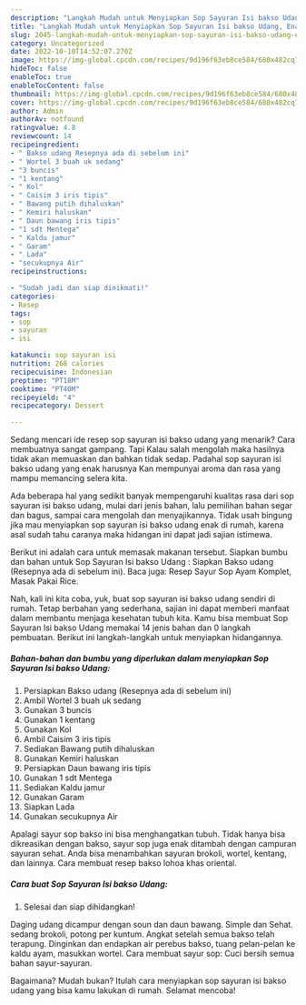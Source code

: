 ```yaml
---
description: "Langkah Mudah untuk Menyiapkan Sop Sayuran Isi bakso Udang, Enak"
title: "Langkah Mudah untuk Menyiapkan Sop Sayuran Isi bakso Udang, Enak"
slug: 2045-langkah-mudah-untuk-menyiapkan-sop-sayuran-isi-bakso-udang-enak
category: Uncategorized
date: 2022-10-10T14:52:07.270Z
image: https://img-global.cpcdn.com/recipes/9d196f63eb8ce584/680x482cq70/sop-sayuran-isi-bakso-udang-foto-resep-utama.jpg
hideToc: false
enableToc: true
enableTocContent: false
thumbnail: https://img-global.cpcdn.com/recipes/9d196f63eb8ce584/680x482cq70/sop-sayuran-isi-bakso-udang-foto-resep-utama.jpg
cover: https://img-global.cpcdn.com/recipes/9d196f63eb8ce584/680x482cq70/sop-sayuran-isi-bakso-udang-foto-resep-utama.jpg
author: Admin
authorAv: notfound
ratingvalue: 4.8
reviewcount: 14
recipeingredient:
- " Bakso udang Resepnya ada di sebelum ini"
- " Wortel 3 buah uk sedang"
- "3 buncis"
- "1 kentang"
- " Kol"
- " Caisim 3 iris tipis"
- " Bawang putih dihaluskan"
- " Kemiri haluskan"
- " Daun bawang iris tipis"
- "1 sdt Mentega"
- " Kaldu jamur"
- " Garam"
- " Lada"
- "secukupnya Air"
recipeinstructions:

- "Sudah jadi dan siap dinikmati!"
categories:
- Resep
tags:
- sop
- sayuran
- isi

katakunci: sop sayuran isi 
nutrition: 268 calories
recipecuisine: Indonesian
preptime: "PT18M"
cooktime: "PT40M"
recipeyield: "4"
recipecategory: Dessert

---
```



Sedang mencari ide resep sop sayuran isi bakso udang yang menarik? Cara membuatnya sangat gampang. Tapi Kalau salah mengolah maka hasilnya tidak akan memuaskan dan bahkan tidak sedap. Padahal sop sayuran isi bakso udang yang enak harusnya Kan mempunyai aroma dan rasa yang mampu memancing selera kita.


Ada beberapa hal yang sedikit banyak mempengaruhi kualitas rasa dari sop sayuran isi bakso udang, mulai dari jenis bahan, lalu pemilihan bahan segar dan bagus, sampai cara mengolah dan menyajikannya. Tidak usah bingung jika mau menyiapkan sop sayuran isi bakso udang enak di rumah, karena asal sudah tahu caranya maka hidangan ini dapat jadi sajian istimewa.

Berikut ini adalah cara untuk memasak makanan tersebut. Siapkan bumbu dan bahan untuk Sop Sayuran Isi bakso Udang : Siapkan Bakso udang (Resepnya ada di sebelum ini). Baca juga: Resep Sayur Sop Ayam Komplet, Masak Pakai Rice.


Nah, kali ini kita coba, yuk, buat sop sayuran isi bakso udang sendiri di rumah. Tetap berbahan yang sederhana, sajian ini dapat memberi manfaat dalam membantu menjaga kesehatan tubuh kita. Kamu bisa membuat Sop Sayuran Isi bakso Udang memakai 14 jenis bahan dan 0 langkah pembuatan. Berikut ini langkah-langkah untuk menyiapkan hidangannya.

<!--inarticleads1-->

##### Bahan-bahan dan bumbu yang diperlukan dalam menyiapkan Sop Sayuran Isi bakso Udang:

1. Persiapkan  Bakso udang (Resepnya ada di sebelum ini)
1. Ambil  Wortel 3 buah uk sedang
1. Gunakan 3 buncis
1. Gunakan 1 kentang
1. Gunakan  Kol
1. Ambil  Caisim 3 iris tipis
1. Sediakan  Bawang putih dihaluskan
1. Gunakan  Kemiri haluskan
1. Persiapkan  Daun bawang iris tipis
1. Gunakan 1 sdt Mentega
1. Sediakan  Kaldu jamur
1. Gunakan  Garam
1. Siapkan  Lada
1. Gunakan secukupnya Air


Apalagi sayur sop bakso ini bisa menghangatkan tubuh. Tidak hanya bisa dikreasikan dengan bakso, sayur sop juga enak ditambah dengan campuran sayuran sehat. Anda bisa menambahkan sayuran brokoli, wortel, kentang, dan lainnya. Cara membuat resep bakso lohoa khas oriental. 

<!--inarticleads2-->

##### Cara buat Sop Sayuran Isi bakso Udang:


1. Selesai dan siap dihidangkan!

Daging udang dicampur dengan soun dan daun bawang. Simple dan Sehat. sedang brokoli, potong per kuntum. Angkat setelah semua bakso telah terapung. Dinginkan dan endapkan air perebus bakso, tuang pelan-pelan ke kaldu ayam, masukkan wortel. Cara membuat sayur sop: Cuci bersih semua bahan sayur-sayuran. 

Bagaimana? Mudah bukan? Itulah cara menyiapkan sop sayuran isi bakso udang yang bisa kamu lakukan di rumah. Selamat mencoba!
